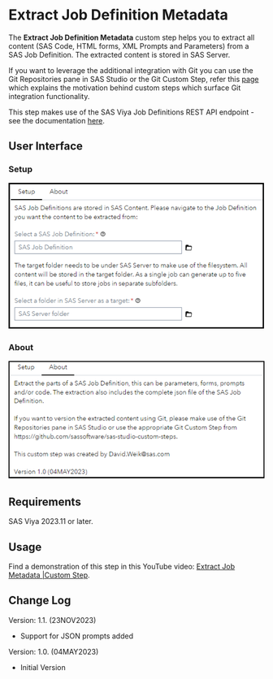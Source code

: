 # Extract Job Definition Metadata

The **Extract Job Definition Metadata** custom step helps you to extract all content (SAS Code, HTML forms, XML Prompts and Parameters) from a SAS Job Definition. The extracted content is stored in SAS Server.

If you want to leverage the additional integration with Git you can use the Git Repositories pane in SAS Studio or the Git Custom Step, refer this [page](https://github.com/sassoftware/sas-studio-custom-steps/blob/main/Git%20-%20Clone%20Git%20Repo/Overview%20of%20Git-related%20Custom%20Steps.md) which explains the motivation behind custom steps which surface Git integration functionality.

This step makes use of the SAS Viya Job Definitions REST API endpoint - see the documentation [here](https://developer.sas.com/apis/rest/Compute/#job-definitions).

## User Interface

### Setup
![Setup](./img/Extract-Job-Definition-Metadata-Setup.png)

### About

![About](./img/Extract-Job-Definition-Metadata-About.png)

## Requirements

SAS Viya 2023.11 or later.

## Usage

Find a demonstration of this step in this YouTube video: [Extract Job Metadata |Custom Step](https://youtu.be/8c-LAu8zArM).

## Change Log
Version: 1.1.   (23NOV2023)
  - Support for JSON prompts added

Version: 1.0.   (04MAY2023)
  - Initial Version

